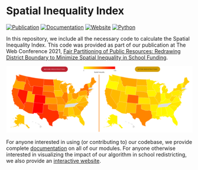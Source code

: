 # Spatial Inequality Index

[![Publication](https://img.shields.io/badge/Publication-The%20Web%20Conference%202021-informational?logo=Google%20Scholar)](https://nunomota.github.io/assets/papers/www2021.pdf)
[![Documentation](https://img.shields.io/badge/Documentation-v1.0-orange?logo=Read%20the%20Docs)](https://nunomota.github.io/spatial-inequality/docs/)
[![Website](https://img.shields.io/badge/Website-Operational-green?logo=OpenStreetMap)](http://redistricting.mpi-sws.org)
[![Python](https://img.shields.io/badge/Python-v3.7+-blueviolet?logo=Python)](https://www.python.org/downloads/release/python-370/)

In this repository, we include all the necessary code to calculate the Spatial Inequality Index. This code was provided as part of our publication at The Web Conference 2021, [Fair Partitioning of Public Resources: Redrawing District Boundary to Minimize Spatial Inequality in School Funding](https://nunomota.github.io/assets/papers/www2021.pdf).

![Map](https://github.com/nunomota/spatial-inequality/blob/master/assets/redistricting_before_and_after.png?raw=true)

For anyone interested in using (or contributing to) our codebase, we provide complete [documentation](https://nunomota.github.io/spatial-inequality/docs/) on all of our modules. For anyone otherwise interested in visualizing the impact of our algorithm in school redistricting, we also provide an [interactive website](http://redistricting.mpi-sws.org).
